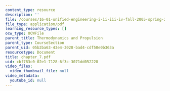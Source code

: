 ```yaml
---
content_type: resource
description: ''
file: /courses/16-01-unified-engineering-i-ii-iii-iv-fall-2005-spring-2006/cbf783c002e171286f3c3071dd052228_chapter_7.pdf
file_type: application/pdf
learning_resource_types: []
ocw_type: OCWFile
parent_title: Thermodynamics and Propulsion
parent_type: CourseSection
parent_uid: 05b2ba63-43e4-3028-bad4-cdf50e0b363a
resourcetype: Document
title: chapter_7.pdf
uid: cbf783c0-02e1-7128-6f3c-3071dd052228
video_files:
  video_thumbnail_file: null
video_metadata:
  youtube_id: null
---
```


